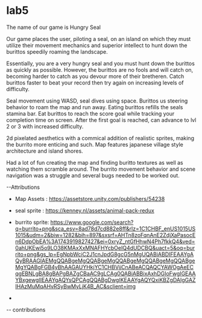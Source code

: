# lab5

The name of our game is Hungry Seal

Our game places the user, piloting a seal, on an island on which they must utilize their movement mechanics
and superior intellect to hunt down the burittos speedily roaming the landscape.

Essentially, you are a very hungry seal and you must hunt down the burittos as quickly as possible. However, 
the burittos are no fools and will catch on, becoming harder to catch as you devour more of their bretheren. 
Catch burittos faster to beat your record then try again on increasing levels of difficulty. 

Seal movement using WASD, seal dives using space. Burittos us steering behavior to roam the map and run away. 
Eating burittos refills the seals stamina bar. Eat burittos to reach the score goal while tracking your 
completion time on screen. After the first goal is reached, can advance to lvl 2 or 3 with increased difficulty. 

2d pixelated aesthetics with a commical addition of realistic sprites, making the burrito more enticing and such. 
Map features japanese village style architecture and island shores. 

Had a lot of fun creating the map and finding buritto textures as well as watching them scramble around. 
The burrito movement behavior and scene navigation was a struggle and several bugs needed to be worked out. 

--Attributions

- Map Assets : https://assetstore.unity.com/publishers/54238

- seal sprite : https://kenney.nl/assets/animal-pack-redux

- burrito sprite: https://www.google.com/search?q=burrito+png&sca_esv=8ad78d7cd882e8ff&rlz=1C1CHBF_enUS1015US1015&udm=2&biw=1282&bih=897&sxsrf=AHTn8zoFqnAnE2ZdjXaPasocEn6DdpObEA%3A1743919827427&ei=0xryZ_ntGfHhwN4Ph7fkkQ4&ved=0ahUKEwi5o9LO38KMAxXxMNAFHYcbOeIQ4dUDCBQ&uact=5&oq=burrito+png&gs_lp=EgNpbWciC2J1cnJpdG8gcG5nMgUQABiABDIFEAAYgAQyBRAAGIAEMgQQABgeMgQQABgeMgQQABgeMgQQABgeMgQQABgeMgYQABgFGB4yBhAAGAUYHkjYC1CHBVjjCnABeACQAQCYAWOgAeECqgEBNLgBA8gBAPgBAZgCBaAC9gLCAg0QABiABBixAxhDGIoFwgIGEAAYBxgewgIIEAAYgAQYsQPCAgQQABgDwgIKEAAYgAQYQxiKBZgDAIgGAZIHAzMuMqAHvRSyBwMyLjK4B_AC&sclient=img

- 



-- contributions


